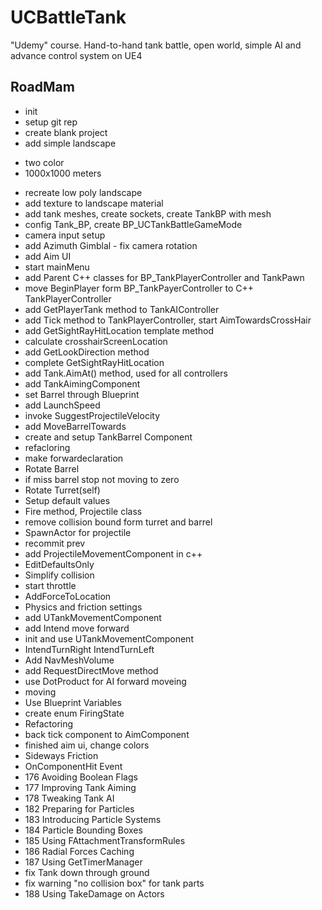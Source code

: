# UCBattleTank
"Udemy" course. Hand-to-hand tank battle, open world, simple AI and advance control system on UE4

## RoadMam
* init
* setup git rep
* create blank project
* add simple landscape 
 - two color 
 - 1000x1000 meters
* recreate low poly landscape
* add texture to landscape material
* add tank meshes,  create sockets, create TankBP with mesh 
* config Tank_BP, create BP_UCTankBattleGameMode
* camera input setup
* add Azimuth Gimblal - fix camera rotation
* add Aim UI
* start mainMenu 
* add Parent C++ classes for BP_TankPlayerController and TankPawn
* move BeginPlayer form BP_TankPayerController to C++ TankPlayerController
* add GetPlayerTank method to TankAIController
* add Tick method to TankPlayerController, start AimTowardsCrossHair
* add GetSightRayHitLocation template method
* calculate crosshairScreenLocation
* add GetLookDirection method
* complete GetSightRayHitLocation 
* add Tank.AimAt() method, used for all controllers
* add TankAimingComponent
* set Barrel through Blueprint
* add LaunchSpeed
* invoke SuggestProjectileVelocity
* add MoveBarrelTowards
* create and setup TankBarrel Component
* refacloring
* make forwardeclaration
* Rotate Barrel
* if miss barrel stop not moving to zero  
* Rotate Turret(self)
* Setup default values
* Fire method, Projectile class
* remove collision bound form turret and barrel
* SpawnActor for projectile
* recommit prev
* add ProjectileMovementComponent in c++
* EditDefaultsOnly
* Simplify collision 
* start throttle
* AddForceToLocation
* Physics and friction settings
* add UTankMovementComponent
* add Intend move forward
* init and use UTankMovementComponent
* IntendTurnRight IntendTurnLeft
* Add NavMeshVolume
* add RequestDirectMove method
* use DotProduct for AI forward moveing
* moving
* Use Blueprint Variables
* create enum FiringState
* Refactoring
* back tick component to AimComponent
* finished aim ui, change colors 
* Sideways Friction
* OnComponentHit Event
* 176 Avoiding Boolean Flags
* 177 Improving Tank Aiming
* 178 Tweaking Tank AI
* 182 Preparing for Particles
* 183 Introducing Particle Systems
* 184 Particle Bounding Boxes
* 185 Using FAttachmentTransformRules
* 186 Radial Forces  Caching
* 187 Using GetTimerManager
* fix Tank down through ground
* fix warning "no collision box" for tank parts
* 188 Using TakeDamage on Actors





 